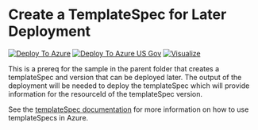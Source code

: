 # Create a TemplateSpec for Later Deployment

[![Deploy To Azure](https://raw.githubusercontent.com/fathym-it/azure-quickstart-templates/master/1-CONTRIBUTION-GUIDE/images/deploytoazure.svg?sanitize=true)](https://portal.azure.com/#create/Microsoft.Template/uri/https%3A%2F%2Fraw.githubusercontent.com%2Ffathym-it%2Fazure-quickstart-templates%2Fmaster%2F101-templatespec-create%2Fprereqs%2Fprereq.azuredeploy.json)
[![Deploy To Azure US Gov](https://raw.githubusercontent.com/fathym-it/azure-quickstart-templates/master/1-CONTRIBUTION-GUIDE/images/deploytoazuregov.svg?sanitize=true)](https://portal.azure.us/#create/Microsoft.Template/uri/https%3A%2F%2Fraw.githubusercontent.com%2Ffathym-it%2Fazure-quickstart-templates%2Fmaster%2F101-templatespec-create%2Fprereqs%2Fprereq.azuredeploy.json)
[![Visualize](https://raw.githubusercontent.com/fathym-it/azure-quickstart-templates/master/1-CONTRIBUTION-GUIDE/images/visualizebutton.svg?sanitize=true)](http://armviz.io/#/?load=https%3A%2F%2Fraw.githubusercontent.com%2Ffathym-it%2Fazure-quickstart-templates%2Fmaster%2F101-templatespec-create%2Fprereqs%2Fprereq.azuredeploy.json)

This is a prereq for the sample in the parent folder that creates a templateSpec and version that can be deployed later.  The output of the deployment will be needed to deploy the templateSpec which will provide information for the resourceId of the templateSpec version.

See the [templateSpec documentation](https://docs.microsoft.com/en-us/azure/azure-resource-manager/templates/template-specs) for more information on how to use templateSpecs in Azure.
